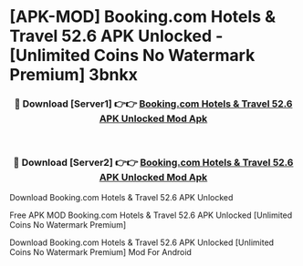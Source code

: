 # [APK-MOD] Booking.com  Hotels & Travel 52.6 APK Unlocked - [Unlimited Coins No Watermark Premium] 3bnkx



<div align="center">
<h3>🔴 Download [Server1] 👉👉 <a href="https://momento.my/?title=Booking.com__Hotels_&_Travel_52.6_APK_Unlocked">Booking.com  Hotels & Travel 52.6 APK Unlocked Mod Apk</a></h3><br>

<h3>🔴 Download [Server2] 👉👉 <a href="https://momento.my/?title=Booking.com__Hotels_&_Travel_52.6_APK_Unlocked">Booking.com  Hotels & Travel 52.6 APK Unlocked Mod Apk</a></h3>
</div>



Download Booking.com  Hotels & Travel 52.6 APK Unlocked 

Free APK MOD Booking.com  Hotels & Travel 52.6 APK Unlocked [Unlimited Coins No Watermark Premium]

Download Booking.com  Hotels & Travel 52.6 APK Unlocked [Unlimited Coins No Watermark Premium] Mod For Android
